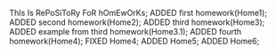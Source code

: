 ThIs Is RePoSiToRy FoR hOmEwOrKs;
ADDED first homework(Home1);
ADDED second homework(Home2);
ADDED third homework(Home3);
ADDED example from third homework(Home3.1);
ADDED fourth homework(Home4);
FIXED Home4;
ADDED Home5;
ADDED Home6;